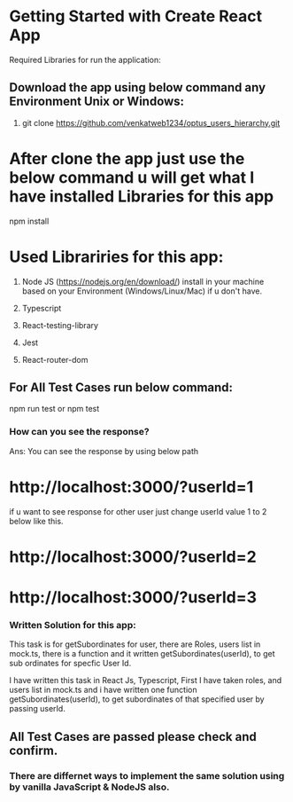 # Getting Started with Create React App

Required Libraries  for run the application:

## Download the app using below command any Environment Unix or Windows:
1) git clone https://github.com/venkatweb1234/optus_users_hierarchy.git

# After clone the app just use the below command u will get what I have installed Libraries  for this app

npm install

# Used Librariries for this app:
1) Node JS (https://nodejs.org/en/download/) install in your machine based on your Environment  (Windows/Linux/Mac) if u don't have.
2) Typescript

3) React-testing-library

4) Jest

5) React-router-dom

## For All Test Cases run below command:
npm run test or npm test

### How can you see the response?
Ans: You can see the response by using below path
# http://localhost:3000/?userId=1
if u want to see response for other user just change userId value 1 to 2 below like this.
# http://localhost:3000/?userId=2
# http://localhost:3000/?userId=3


### Written Solution for this app:
This task is for getSubordinates for user,
there are Roles, users list in mock.ts, 
there is a function and it written getSubordinates(userId), to get sub ordinates for specfic User Id.

I have written this task in React Js, Typescript, 
First I have taken roles, and users list in mock.ts
and i have written one function getSubordinates(userId), to get subordinates of  that specified user by passing userId. 

## All Test Cases are passed please check and confirm.


### There are differnet ways to implement the same solution using by vanilla  JavaScript & NodeJS also.


